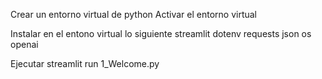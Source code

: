 Crear un entorno virtual de python
Activar el entorno virtual


Instalar en el entono virtual lo siguiente
streamlit
dotenv 
requests
json
os
openai

Ejecutar  streamlit run 1_Welcome.py
